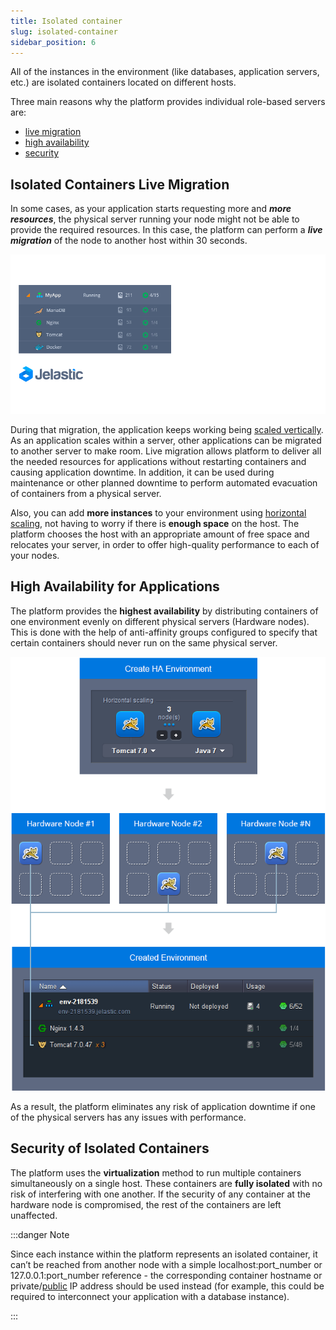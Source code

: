 ```yaml
---
title: Isolated container
slug: isolated-container
sidebar_position: 6
---
```


All of the instances in the environment (like databases, application servers, etc.) are isolated containers located on different hosts.

Three main reasons why the platform provides individual role-based servers are:

- [live migration](/docs/PlatformOverview/Isolated%20Container#isolated-containers-live-migration)
- [high availability](/docs/PlatformOverview/Isolated%20Container#high-availability-for-applications)
- [security](/docs/PlatformOverview/Isolated%20Container#security-of-isolated-containers)

## Isolated Containers Live Migration

In some cases, as your application starts requesting more and **_more resources_**, the physical server running your node might not be able to provide the required resources. In this case, the platform can perform a **_live migration_** of the node to another host within 30 seconds.

<div style={{
    display:'flex',
    justifyContent: 'center',
    margin: '0 0 1rem 0'
}}>

![Locale Dropdown](./img/IsolatedContainer/01-containers-live-migration-to-another-server.gif)

</div>

During that migration, the application keeps working being [scaled vertically](/docs/application-setting/scaling-and-clustering/automatic-vertical-scaling). As an application scales within a server, other applications can be migrated to another server to make room. Live migration allows platform to deliver all the needed resources for applications without restarting containers and causing application downtime. In addition, it can be used during maintenance or other planned downtime to perform automated evacuation of containers from a physical server.

Also, you can add **more instances** to your environment using [horizontal scaling](/docs/application-setting/scaling-and-clustering/automatic-horizontal-scaling), not having to worry if there is **enough space** on the host. The platform chooses the host with an appropriate amount of free space and relocates your server, in order to offer high-quality performance to each of your nodes.

## High Availability for Applications

The platform provides the **highest availability** by distributing containers of one environment evenly on different physical servers (Hardware nodes). This is done with the help of anti-affinity groups configured to specify that certain containers should never run on the same physical server.

<div style={{
    display:'flex',
    justifyContent: 'center',
    margin: '0 0 1rem 0'
}}>

![Locale Dropdown](./img/IsolatedContainer/02-containers-high-availability.png)

</div>

As a result, the platform eliminates any risk of application downtime if one of the physical servers has any issues with performance.

## Security of Isolated Containers

The platform uses the **virtualization** method to run multiple containers simultaneously on a single host. These containers are **fully isolated** with no risk of interfering with one another. If the security of any container at the hardware node is compromised, the rest of the containers are left unaffected.

:::danger Note

Since each instance within the platform represents an isolated container, it can’t be reached from another node with a simple localhost:port_number or 127.0.0.1:port_number reference - the corresponding container hostname or private/[public](/docs/application-setting/external-access-to-applications/public-ip) IP address should be used instead (for example, this could be required to interconnect your application with a database instance).

:::
